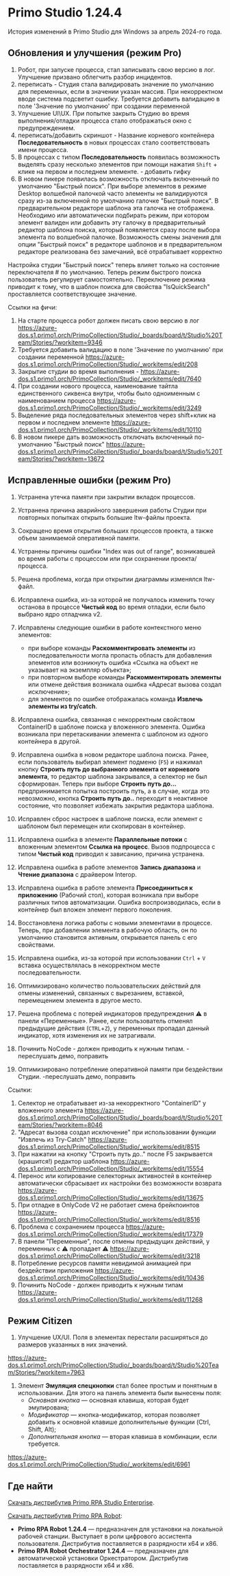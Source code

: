 # Primo Studio 1.24.4

История изменений в Primo Studio для Windows за апрель 2024-го года.

## Обновления и улучшения (режим Pro)

1. Робот, при запуске процесса, стал записывать свою версию в лог. Улучшение призвано облегчить разбор инцидентов.
1. переписать - Студия стала валидировать значение по умолчанию для переменных, если в значении указан массив. При некорректном вводе система подсветит ошибку. Требуется добавить валидацию в поле 'Значение по умолчанию' при создании переменной
1. Улучшение UI\UX. При попытке закрыть Студию во время выполнения/отладки процесса стало отображаться окно с предупреждением. 
1. переписать/добавить скриншот - Название корневого контейнера **Последовательность** в новых процессах стало соответствовать имени процесса. 
1. В процессах с типом **Последовательность** появилась возможность выделять сразу несколько элементов при помощи нажатия `Shift` + клике на первом и последнем элементе. - добавить гифку
1. В новом пикере появилась возможность отключать включенный по умолчанию "Быстрый поиск". При выборе элементов в режиме Desktop волшебной палочкой часто элементы не валидируются сразу из-за включенной по умолчанию галочке "Быстрый поиск". В предварительном редакторе шаблона эта галочка не отображена. Необходимо или автоматически подбирать режим, при котором элемент валиден или добавить эту галочку в предварительный редактор шаблона поиска, который появляется сразу после выбора элемента по волшебной палочке.
Возможность смены значения для опции "Быстрый поиск" в редакторе шаблонов и в предварительном редакторе реализована без замечаний, всё отрабатывает корректно

Настройка студии "Быстрый поиск" теперь влияет только на состояние переключателя # по умолчанию.
Теперь режим быстрого поиска пользователь регулирует самостоятельно. Переключение режима приводит к тому, что в шаблон поиска для свойства "IsQuickSearch" проставляется соответствующее значение.



Ссылки на фичи:
1. На старте процесса робот должен писать свою версию в лог https://azure-dos.s1.primo1.orch/PrimoCollection/Studio/_boards/board/t/Studio%20Team/Stories/?workitem=9346
1. Требуется добавить валидацию в поле 'Значение по умолчанию' при создании переменной https://azure-dos.s1.primo1.orch/PrimoCollection/Studio/_workitems/edit/208
1. Закрытие студии во время выполнения - https://azure-dos.s1.primo1.orch/PrimoCollection/Studio/_workitems/edit/7640
1. При создании нового процесса, наименование тайтла единственного сиквенса внутри, чтобы было одноименным с наименованием процесса https://azure-dos.s1.primo1.orch/PrimoCollection/Studio/_workitems/edit/3249
1. Выделение ряда последовательных элементов через shift+клик на первом и последнем элементе https://azure-dos.s1.primo1.orch/PrimoCollection/Studio/_workitems/edit/10110
1. В новом пикере дать возможность отключать включенный по-умолчанию "Быстрый поиск"  https://azure-dos.s1.primo1.orch/PrimoCollection/Studio/_boards/board/t/Studio%20Team/Stories/?workitem=13672



## Исправленные ошибки (режим Pro)

1. Устранена утечка памяти при закрытии вкладок процессов.
1. Устранена причина аварийного завершения работы Студии при повторных попытках открыть большие ltw-файлы проекта. 
1. Сокращено время открытия больших процессов проекта, а также объем занимаемой оперативной памяти.
1. Устранены причины ошибки "Index was out of range", возникавшей во время работы с процессом или при сохранении проекта/процесса.
1. Решена проблема, когда при открытии диаграммы изменялся ltw-файл. 
1. Исправлена ошибка, из-за которой не получалось изменить точку останова в процессе **Чистый код** во время отладки, если было выбрано ядро отладчика v2. 
1. Исправлены следующие ошибки в работе контекстного меню элементов:
   * при выборе команды **Раскомментировать элементы** из последовательности могла пропасть область для добавления элементов или возникнуть ошибка «Ссылка на объект не указывает на экземпляр объекта»;
   * при повторном выборе команды **Раскомментировать элементы** или отмене действия возникала ошибка «Адресат вызова создал исключение»;
   * для элементов по ошибке отображалась команда **Извлечь элементы из try/catch**.
1. Исправлена ошибка, связанная с некорректным свойством ContainerID в шаблоне поиска у вложенного элемента. Ошибка возникала при перетаскивании элемента с шаблоном из одного контейнера в другой.
1. Исправлена ошибка в новом редакторе шаблона поиска. Ранее, если пользователь выбирал элемент подменю (`F5`) и нажимал кнопку **Строить путь до выбранного элемента от корневого элемента**, то редактор шаблона закрывался, а селектор не был сформирован. Теперь при выборе **Строить путь до...** предпринимается попытка построить путь, а в случае, когда это невозможно, кнопка **Строить путь до..** переходит в неактивное состояние, что позволяет избежать закрытия редактора шаблона.
1. Исправлен сброс настроек в шаблоне поиска, если элемент с шаблоном был перемещен или скопирован в контейнер.
1. Исправлена ошибка в элементе **Параллельные потоки** с вложенным элементом **Ссылка на процесс**. Вызов подпроцесса с типом **Чистый код** приводил к зависанию, причина устранена.
1. Исправлена ошибка в работе элементов **Запись диапазона** и **Чтение диапазона** с драйвером Interop.   
1. Исправлена ошибка в работе элемента **Присоединиться к приложению** (Рабочий стол), которая возникала при выборе различных типов автоматизации. Ошибка воспроизводилась, если в контейнер был вложен элемент первого поколения.
1. Восстановлена логика работы с новыми элементами в процессе. Теперь, при добавлении элемента в рабочую область, он по умолчанию становится активным, открывается панель с его свойствами.
1. Исправлена ошибка, из-за которой при использовании `Ctrl` + `V` вставка осуществлялась в некорректном месте последовательности. 
1. Оптимизировано количество пользовательских действий для отмены изменений, связанных с вырезанием, вставкой, перемещением элемента в другое место.
1. Решена проблема с потерей индикаторов предупреждения ⚠️ в панели «Переменные». Ранее, если пользователь отменял предыдущие действия (`CTRL`+`Z`), у переменных пропадал данный индикатор, хотя изменения их не затрагивали.




1. Починить NoCode - должен приводить к нужным типам.   - переслушать демо, поправить
1. Оптимизировано потребление оперативной памяти при бездействии Студии.  -переслушать демо, поправить





Ссылки:
1. Селектор не отрабатывает из-за некорректного "ContainerID" у вложенного элемента https://azure-dos.s1.primo1.orch/PrimoCollection/Studio/_boards/board/t/Studio%20Team/Stories/?workitem=8046
1. "Адресат вызова создал исключение" при использовании функции "Извлечь из Try-Catch" https://azure-dos.s1.primo1.orch/PrimoCollection/Studio/_workitems/edit/8515
1. При нажатии на кнопку "Строить путь до.." после F5 закрывается (крашится!) редактор шаблона   https://azure-dos.s1.primo1.orch/PrimoCollection/Studio/_workitems/edit/15554
1. Перенос или копирование селекторных активностей в контейнер автоматически сбрасывает их настройки без возможности возврата https://azure-dos.s1.primo1.orch/PrimoCollection/Studio/_workitems/edit/13675
1. При отладке в OnlyCode V2 не работает смена брейкпоинтов https://azure-dos.s1.primo1.orch/PrimoCollection/Studio/_workitems/edit/8516
1. Проблема с сохранением процесса https://azure-dos.s1.primo1.orch/PrimoCollection/Studio/_workitems/edit/17379
1. В панели "Переменные", после отмены предыдущих действий, у переменных с ⚠️ пропадает ⚠️   https://azure-dos.s1.primo1.orch/PrimoCollection/Studio/_workitems/edit/3218
1. Потребление ресурсов памяти невидимой анимацией при бездействии приложения https://azure-dos.s1.primo1.orch/PrimoCollection/Studio/_workitems/edit/10436
1. Починить NoCode - должен приводить к нужным типам  https://azure-dos.s1.primo1.orch/PrimoCollection/Studio/_workitems/edit/11268


## Режим Citizen

1. Улучшение UX/UI. Поля в элементах перестали расширяться до размеров указанных в них значений.

https://azure-dos.s1.primo1.orch/PrimoCollection/Studio/_boards/board/t/Studio%20Team/Stories/?workitem=7963

1. Элемент **Эмуляция спецкнопки** стал более простым и понятным в использовании. Для этого на панель элемента были вынесены поля:
   * *Основная кнопка* — основная клавиша, которая будет эмулирована;
   * *Модификатор* — кнопка-модификатор, которая позволяет добавить к основной клавише дополнительные функции (Ctrl, Shift, Alt);
   * *Дополнительная кнопка* — вторая клавиша в комбинации, если требуется. 
   

https://azure-dos.s1.primo1.orch/PrimoCollection/Studio/_workitems/edit/6961


## Где найти
[Скачать дистрибутив Primo RPA Studio Enterprise](https://disk.primo-rpa.ru/index.php/s/primo?path=%2FRelease%2FStudio%2FWindows).

[Скачать дистрибутив Primo RPA Robot](https://disk.primo-rpa.ru/index.php/s/primo?path=%2FRelease%2FRobot%2FWindows):
* **Primo RPA Robot 1.24.4** — предназначен для установки на локальной рабочей станции. Выступает в роли цифрового ассистента пользователя. Дистрибутив поставляется в разрядности x64 и x86.
* **Primo RPA Robot Orchestrator 1.24.4** — предназначен для автоматической установки Оркестратором. Дистрибутив поставляется в разрядности x64 и x86.
